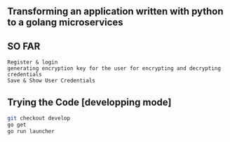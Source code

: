 

## Transforming an application written with python to a golang microservices

## SO FAR 
```
Register & login 
generating encryption key for the user for encrypting and decrypting credentials 
Save & Show User Credentials 

```



## Trying the Code [developping mode]

```sh
git checkout develop
go get 
go run launcher

```
